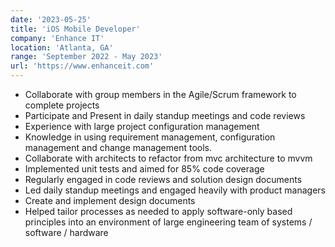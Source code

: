 ```yaml
---
date: '2023-05-25'
title: 'iOS Mobile Developer'
company: 'Enhance IT'
location: 'Atlanta, GA'
range: 'September 2022 - May 2023'
url: 'https://www.enhanceit.com'
---
```


- Collaborate with group members in the Agile/Scrum framework to complete projects
- Participate and Present in daily standup meetings and code reviews
- Experience with large project configuration management
- Knowledge in using requirement management, configuration management and change management tools.
- Collaborate with architects to refactor from mvc architecture to mvvm
- Implemented unit tests and aimed for 85% code coverage
- Regularly engaged in code reviews and solution design documents
- Led daily standup meetings and engaged heavily with product managers
- Create and implement design documents
- Helped tailor processes as needed to apply software-only based principles into an environment of large engineering team of systems / software / hardware
